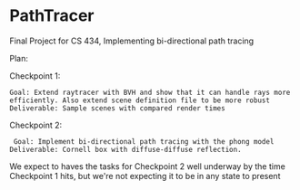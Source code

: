 # PathTracer
Final Project for CS 434, Implementing bi-directional path tracing

Plan:


 Checkpoint 1:

    Goal: Extend raytracer with BVH and show that it can handle rays more efficiently. Also extend scene definition file to be more robust
    Deliverable: Sample scenes with compared render times

 

 

Checkpoint 2:

     Goal: Implement bi-directional path tracing with the phong model
    Deliverable: Cornell box with diffuse-diffuse reflection.

 

We expect to haves the tasks for Checkpoint 2 well underway by the time Checkpoint 1 hits, but we're not expecting it to be in any state to present
